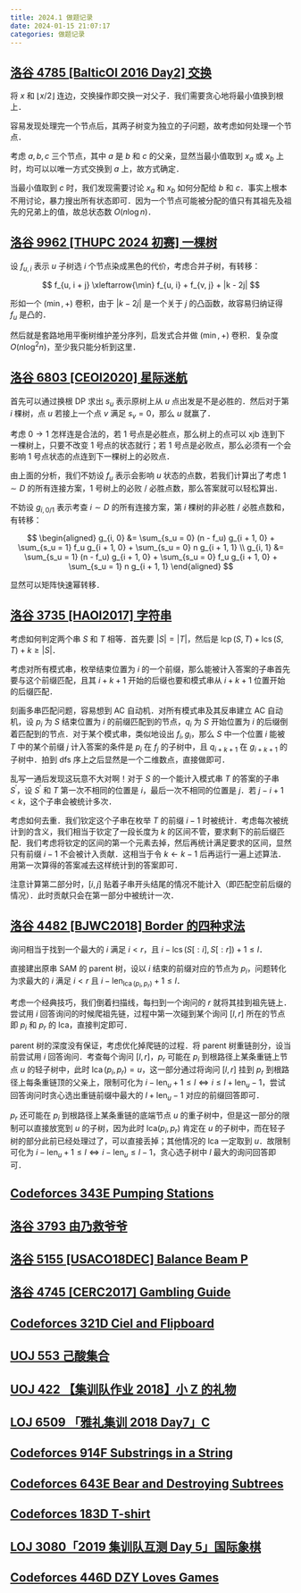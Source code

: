 ```yaml
---
title: 2024.1 做题记录
date: 2024-01-15 21:07:17
categories: 做题记录
---
```


## [洛谷 4785 [BalticOI 2016 Day2] 交换](https://www.luogu.com.cn/problem/P4785)

将 $x$ 和 $\lfloor x / 2 \rfloor$ 连边，交换操作即交换一对父子．我们需要贪心地将最小值换到根上．

容易发现处理完一个节点后，其两子树变为独立的子问题，故考虑如何处理一个节点．

考虑 $a, b, c$ 三个节点，其中 $a$ 是 $b$ 和 $c$ 的父亲，显然当最小值取到 $x_a$ 或 $x_b$ 上时，均可以以唯一方式交换到 $a$ 上，故方式确定．

当最小值取到 $c$ 时，我们发现需要讨论 $x_a$ 和 $x_b$ 如何分配给 $b$ 和 $c$．事实上根本不用讨论，暴力搜出所有状态即可．因为一个节点可能被分配的值只有其祖先及祖先的兄弟上的值，故总状态数 $O(n \log n)$．

## [洛谷 9962 [THUPC 2024 初赛] 一棵树](https://www.luogu.com.cn/problem/P9962)

设 $f_{u, i}$ 表示 $u$ 子树选 $i$ 个节点染成黑色的代价，考虑合并子树，有转移：

$$
f_{u, i + j} \xleftarrow{\min} f_{u, i} + f_{v, j} + |k - 2j|
$$

形如一个 $(\min, +)$ 卷积，由于 $|k - 2j|$ 是一个关于 $j$ 的凸函数，故容易归纳证得 $f_u$ 是凸的．

然后就是套路地用平衡树维护差分序列，启发式合并做 $(\min, +)$ 卷积．复杂度 $O(n \log^2 n)$，至少我只能分析到这里．

## [洛谷 6803 [CEOI2020] 星际迷航](https://www.luogu.com.cn/problem/P6803)

首先可以通过换根 DP 求出 $s_u$ 表示原树上从 $u$ 点出发是不是必胜的．然后对于第 $i$ 棵树，点 $u$ 若接上一个点 $v$ 满足 $s_v = 0$，那么 $u$ 就赢了．

考虑 $0 \to 1$ 怎样连是合法的，若 $1$ 号点是必胜点，那么树上的点可以 xjb 连到下一棵树上，只要不改变 $1$ 号点的状态就行；若 $1$ 号点是必败点，那么必须有一个会影响 $1$ 号点状态的点连到下一棵树上的必败点．

由上面的分析，我们不妨设 $f_u$ 表示会影响 $u$ 状态的点数，若我们计算出了考虑 $1 \sim D$ 的所有连接方案，$1$ 号树上的必败 / 必胜点数，那么答案就可以轻松算出．

不妨设 $g_{i, 0 / 1}$ 表示考查 $i \sim D$ 的所有连接方案，第 $i$ 棵树的非必胜 / 必胜点数和，有转移：

$$
\begin{aligned}
g_{i, 0} &= \sum_{s_u = 0} (n - f_u) g_{i + 1, 0} + \sum_{s_u = 1} f_u g_{i + 1, 0} + \sum_{s_u = 0} n g_{i + 1, 1} \\
g_{i, 1} &= \sum_{s_u = 1} (n - f_u) g_{i + 1, 0} + \sum_{s_u = 0} f_u g_{i + 1, 0} + \sum_{s_u = 1} n g_{i + 1, 1}
\end{aligned}
$$

显然可以矩阵快速幂转移．

## [洛谷 3735 [HAOI2017] 字符串](https://www.luogu.com.cn/problem/P3735)

考虑如何判定两个串 $S$ 和 $T$ 相等．首先要 $|S| = |T|$，然后是 $\operatorname{lcp}(S, T) + \operatorname{lcs}(S, T) + k \ge |S|$．

考虑对所有模式串，枚举结束位置为 $i$ 的一个前缀，那么能被计入答案的子串首先要与这个前缀匹配，且其 $i + k + 1$ 开始的后缀也要和模式串从 $i + k + 1$ 位置开始的后缀匹配．

刻画多串匹配问题，容易想到 AC 自动机．对所有模式串及其反串建立 AC 自动机，设 $p_i$ 为 $S$ 结束位置为 $i$ 的前缀匹配到的节点，$q_i$ 为 $S$ 开始位置为 $i$ 的后缀倒着匹配到的节点．对于某个模式串，类似地设出 $f_i, g_i$，那么 $S$ 中一个位置 $i$ 能被 $T$ 中的某个前缀 $j$ 计入答案的条件是 $p_i$ 在 $f_j$ 的子树中，且 $q_{i + k + 1}$ 在 $g_{i + k + 1}$ 的子树中．拍到 dfs 序上之后显然是一个二维数点，直接做即可．

乱写一通后发现这玩意不大对啊！对于 $S$ 的一个能计入模式串 $T$ 的答案的子串 $S^\prime$，设 $S^\prime$ 和 $T$ 第一次不相同的位置是 $i$，最后一次不相同的位置是 $j$．若 $j - i + 1 < k$，这个子串会被统计多次．

考虑如何去重．我们钦定这个子串在枚举 $T$ 的前缀 $i - 1$ 时被统计．考虑每次被统计到的含义，我们相当于钦定了一段长度为 $k$ 的区间不管，要求剩下的前后缀匹配．我们考虑将钦定的区间的第一个元素去掉，然后再统计满足要求的区间，显然只有前缀 $i - 1$ 不会被计入贡献．这相当于令 $k \leftarrow k - 1$ 后再运行一遍上述算法．用第一次算得的答案减去这样统计到的答案即可．

注意计算第二部分时，$[i, j]$ 贴着子串开头结尾的情况不能计入（即匹配空前后缀的情况）．此时贡献只会在第一部分中被统计一次．

## [洛谷 4482 [BJWC2018] Border 的四种求法](https://www.luogu.com.cn/problem/P4482)

询问相当于找到一个最大的 $i$ 满足 $i < r$，且 $i - \operatorname{lcs}(S[:i], S[:r]) + 1 \le l$．

直接建出原串 SAM 的 parent 树，设以 $i$ 结束的前缀对应的节点为 $p_i$，问题转化为求最大的 $i$ 满足 $i < r$ 且 $i - \mathrm{len}_{\operatorname{lca}(p_i, p_r)} + 1 \le l$．

考虑一个经典技巧，我们倒着扫描线，每扫到一个询问的 $r$ 就将其挂到祖先链上．尝试用 $i$ 回答询问的时候爬祖先链，过程中第一次碰到某个询问 $[l, r]$ 所在的节点即 $p_i$ 和 $p_r$ 的 lca，直接判定即可．

parent 树的深度没有保证，考虑优化掉爬链的过程．将 parent 树重链剖分，设当前尝试用 $i$ 回答询问．考查每个询问 $[l, r]$，$p_r$ 可能在 $p_i$ 到根路径上某条重链上节点 $u$ 的轻子树中，此时 $\operatorname{lca}(p_i, p_r) = u$，这一部分通过将询问 $[l, r]$ 挂到 $p_r$ 到根路径上每条重链顶的父亲上，限制可化为 $i - \mathrm{len}_u + 1 \le l \iff i \le l + \mathrm{len}_u - 1$，尝试回答询问时贪心选出重链前缀中最大的 $l + \mathrm{len}_u - 1$ 对应的前缀回答即可．

$p_r$ 还可能在 $p_i$ 到根路径上某条重链的底端节点 $u$ 的重子树中，但是这一部分的限制可以直接放宽到 $u$ 的子树，因为此时 $\mathrm{lca}(p_i, p_r)$ 肯定在 $u$ 的子树中，而在轻子树的部分此前已经处理过了，可以直接丢掉；其他情况的 lca 一定取到 $u$．故限制可化为 $i - \mathrm{len}_u + 1 \le l \iff i - \mathrm{len}_u \le l - 1$，贪心选子树中 $l$ 最大的询问回答即可．

## [Codeforces 343E Pumping Stations](https://codeforces.com/contest/343/problem/E)

## [洛谷 3793 由乃救爷爷](https://www.luogu.com.cn/problem/P3793)

## [洛谷 5155 [USACO18DEC] Balance Beam P](https://www.luogu.com.cn/problem/P5155)

## [洛谷 4745 [CERC2017] Gambling Guide](https://www.luogu.com.cn/problem/P4745)

## [Codeforces 321D Ciel and Flipboard](https://codeforces.com/contest/321/problem/D)

## [UOJ 553 己酸集合](https://uoj.ac/problem/553)

## [UOJ 422 【集训队作业 2018】小 Z 的礼物](https://uoj.ac/problem/422)

## [LOJ 6509 「雅礼集训 2018 Day7」C](https://loj.ac/p/6509)

## [Codeforces 914F Substrings in a String](https://codeforces.com/contest/914/problem/F)

## [Codeforces 643E Bear and Destroying Subtrees](https://codeforces.com/contest/643/problem/E)

## [Codeforces 183D T-shirt](https://codeforces.com/contest/183/problem/D)

## [LOJ 3080「2019 集训队互测 Day 5」国际象棋](https://loj.ac/p/3080)

## [Codeforces 446D DZY Loves Games](https://codeforces.com/contest/446/problem/D)
